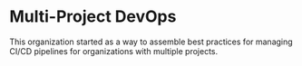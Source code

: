 # Multi-Project DevOps

This organization started as a way to assemble best practices for managing
CI/CD pipelines for organizations with multiple projects.
